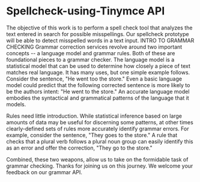 # Spellcheck-using-Tinymce API
The objective of this work is to perform a spell check tool that analyzes the text entered in search for possible misspellings. Our spellcheck prototype will be able to detect misspelled words in a text input. INTRO TO GRAMMAR CHECKING Grammar correction services revolve around two important concepts -- a language model and grammar rules. Both of these are foundational pieces to a grammar checker. The language model is a statistical model that can be used to determine how closely a piece of text matches real language. It has many uses, but one simple example follows. Consider the sentence, "He went too the store." Even a basic language model could predict that the following corrected sentence is more likely to be the authors intent: "He went to the store." An accurate language model embodies the syntactical and grammatical patterns of the language that it models.

Rules need little introduction. While statistical inference based on large amounts of data may be useful for discerning some patterns, at other times clearly-defined sets of rules more accurately identify grammar errors. For example, consider the sentence, "They goes to the store." A rule that checks that a plural verb follows a plural noun group can easily identify this as an error and offer the correction, "They go to the store."

Combined, these two weapons, allow us to take on the formidable task of grammar checking. Thanks for joining us on this journey. We welcome your feedback on our grammar API.
